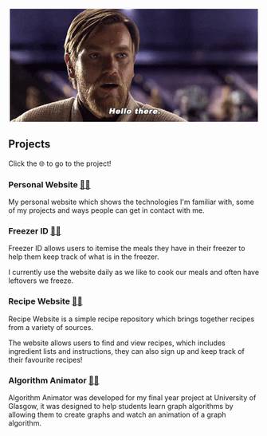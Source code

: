 <p align="center">
    <img src="./hello_there.gif" alt="Hello there! - Obi-Wan Kenobi" />
</p>

## Projects

Click the 🌐 to go to the project!

### Personal Website [📄🌐](https://lukeholland.dev/)

My personal website which shows the technologies I'm familiar with, some of my projects and ways people can get in contact with me.

### Freezer ID [🧊🌐](https://freezer.lukeholland.dev/)

Freezer ID allows users to itemise the meals they have in their freezer to help them keep track of what is in the freezer. 

I currently use the website daily as we like to cook our meals and often have leftovers we freeze.

### Recipe Website [🍲🌐](https://recipes.lukeholland.dev/)

Recipe Website is a simple recipe repository which brings together recipes from a variety of sources. 

The website allows users to find and view recipes, which includes ingredient lists and instructions, they can also sign up and keep track of their favourite recipes!

### Algorithm Animator [🏫🌐](https://lukeholland.dev/university_project/)

Algorithm Animator was developed for my final year project at University of Glasgow, it was designed to help students learn graph algorithms by allowing them to create graphs and watch an animation of a graph algorithm.
